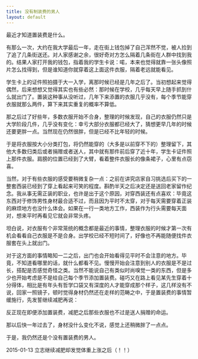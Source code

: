 ```yaml
---
title: 没有制装费的男人
layout: default
---
```


最近才知道置装费是什么。

有那么一次，大约在我大学最后一年，走在街上钱包掉了自己浑然不觉，被人捡到了追了几条街送还。对人家感谢之余，很好奇对方怎么隔着几条街在人群中找到我的。结果人家打开我的钱包，指着我的学生卡说：喏，本来也觉得就靠一张头像照片怎么找得到，但是谁知道你就穿着这上面这件衣服，隔着老远就能看见。

学生卡上的证件照拍摄于大一入学，离那时候已经是几年之后了。当初想起来觉得偶然，后来想想又觉得其实也有些必然：那时候在学校，几乎每天早上随手抓到什么就出门了。置装这种事从没听过，几年下来添置的衣服几乎没有，每个季节能穿衣服就那么两件，算下来其实重复的概率不算低。

那之后过了好些年，多数衣服开始不合身，整理的时候发现，自己的衣服仍然只是大学阶段几件，几乎没有变化：幸亏大部分衣服都已经大了，猜想更早几年的时候还要更胖一点。当然现在仍然很胖，但是已经不比年轻的时候。

于是将衣服按大小分类打包，将仍然能穿的（大多是以前穿不下的）整理留下，其他大多数归类后或者捐赠或者送人，其中就有那件前后穿了近十年，学生卡证件照上那件衣服。肩膀的位置已经到了大臂，看着整件衣服长的像条裙子，心里有点窃喜。

当然，对于有些衣服的感受要稍微复杂一点：之前在讲究店家自习挑选后买下的一整套西装已经到了穿上看起来可笑的程度。斟酌半天之后决定还是送回老家留作纪念。我从事无需正装的职业，也许是出于这个原因，对穿西装还有点喜欢：毕竟这东西对于修饰男性身材最合适不过，而且因为平时不太穿，对于每天需要穿着正装的麻烦地方也没什么体会。如果在一行一类地方工作，西装作为行头需要每天面对，想来平时再看见它就会非常头疼。

坦白说，对衣服有个非常笼统的概念都是最近的事情，整理衣服的时候才第一次有机会看看自己衣服是不是合身。出学校已经不短时间了，好像也不再能随便找件衣服套在头上就出门。

对于这方面的事情略知一二之后，出门也会开始看得见平时不会注意的地方。毕竟，不知道看哪里的话，就什么都看不见。慢慢开始会注意到别人的衣服是不是过长，搭配是否感觉奇怪之类。当然不能说自己有类似时尚嗅觉一类的东西，但是多少也开始考虑是不是给自己每个季节添加置装费。碰巧又在路上看见某先生穿着十分得体，相比是有年头有哲学口袋又有深度的人才能穿成那个样子，这几样没有不说，回家一照镜子，顿时觉得身材仍然还在走样的范畴之中，于是置装费的事情暂缓施行，先发誓继续减肥再说：

反正现在即便添加置装费，减肥之后那些衣服也不过是送人捐赠的命运。

那以后快一年过去了，身材没什么变化不说，感觉上还稍微胖了一点点。

于是，我仍然还是个没有置装费的男人。

2015-01-13
立志继续减肥却发觉体重上涨之后（！！）
